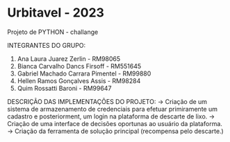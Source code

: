 # Urbitavel - 2023

Projeto de PYTHON - challange

INTEGRANTES DO GRUPO:

1. Ana Laura Juarez Zerlin -			RM98065
3. Bianca Carvalho Dancs Firsoff	-	RM551645
3. Gabriel Machado Carrara Pimentel -	RM99880
4. Hellen Ramos Gonçalves Assis -		RM98284
5. Quim Rossatti Baroni -				RM99647

DESCRIÇÃO DAS IMPLEMENTAÇÕES DO PROJETO:
-> Criação de um sistema de armazenamento de credenciais para efetuar primiramente um cadastro e posteriorment, um login na plataforma de descarte de lixo.
-> Criação de uma interface de decisões oportunas ao usuário da plataforma.
-> Criação da ferramenta de solução principal (recompensa pelo descarte.)
